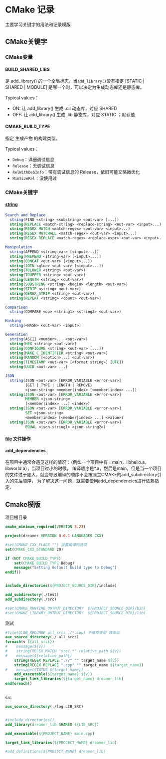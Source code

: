 # CMake 记录

主要学习关键字的用法和记录模版


## CMake关键字

### CMake变量

#### BUILD_SHARED_LIBS
是 add_library() 的一个全局标志，当`add_library()`没有指定 [STATIC | SHARED | MODULE] 是哪一个时，可以决定为生成动态库还是静态库。

Typical values：
- ON: 让 add_library() 生成 .dll 动态库，对应 SHARED
- OFF: 让 add_library() 生成 .lib 静态库，对应 STATIC ；默认值

#### CMAKE_BUILD_TYPE
指定 生成产物 的构建类型。

Typical values：
- `Debug`：详细调试信息
- `Release`：无调试信息
- `RelWithDebInfo`：带有调试信息的 Release，依旧可能又略微优化
- `MinSizeRel`：没使用过

### CMake关键字

#### [string](https://blog.csdn.net/m0_57845572/article/details/118520561)
```cmake
Search and Replace
  string(FIND <string> <substring> <out-var> [...])
  string(REPLACE <match-string> <replace-string> <out-var> <input>...)
  string(REGEX MATCH <match-regex> <out-var> <input>...)
  string(REGEX MATCHALL <match-regex> <out-var> <input>...)
  string(REGEX REPLACE <match-regex> <replace-expr> <out-var> <input>...)

Manipulation
  string(APPEND <string-var> [<input>...])
  string(PREPEND <string-var> [<input>...])
  string(CONCAT <out-var> [<input>...])
  string(JOIN <glue> <out-var> [<input>...])
  string(TOLOWER <string> <out-var>)
  string(TOUPPER <string> <out-var>)
  string(LENGTH <string> <out-var>)
  string(SUBSTRING <string> <begin> <length> <out-var>)
  string(STRIP <string> <out-var>)
  string(GENEX_STRIP <string> <out-var>)
  string(REPEAT <string> <count> <out-var>)

Comparison
  string(COMPARE <op> <string1> <string2> <out-var>)

Hashing
  string(<HASH> <out-var> <input>)

Generation
  string(ASCII <number>... <out-var>)
  string(HEX <string> <out-var>)
  string(CONFIGURE <string> <out-var> [...])
  string(MAKE_C_IDENTIFIER <string> <out-var>)
  string(RANDOM [<option>...] <out-var>)
  string(TIMESTAMP <out-var> [<format string>] [UTC])
  string(UUID <out-var> ...)

JSON
  string(JSON <out-var> [ERROR_VARIABLE <error-var>]
         {GET | TYPE | LENGTH | REMOVE}
         <json-string> <member|index> [<member|index> ...])
  string(JSON <out-var> [ERROR_VARIABLE <error-var>]
         MEMBER <json-string>
         [<member|index> ...] <index>)
  string(JSON <out-var> [ERROR_VARIABLE <error-var>]
         SET <json-string>
         <member|index> [<member|index> ...] <value>)
  string(JSON <out-var> [ERROR_VARIABLE <error-var>]
         EQUAL <json-string1> <json-string2>)

```

#### [file](https://juejin.cn/post/6844903634170298382) 文件操作

#### add_dependencies
在项目中通常会遇见这样的情况：（例如一个项目中有：main，libhello.a， libworld.a），当项目过小的时候，
编译顺序是*.a，然后是main，但是当一个项目的文件过于庞大，就会导致编译的顺序不会按照主CMAKE的add_subdirectory引入的先后顺序，
为了解决这一问题，就需要使用add_dependencies进行依赖指定。

## Cmake模版

项目根目录
```cmake
cmake_minimum_required(VERSION 3.23)

project(dreamer VERSION 0.0.1 LANGUAGES CXX)

#set(CMAKE_CXX_FLAGS "") 设置编译的选项
set(CMAKE_CXX_STANDARD 20)

if (NOT CMAKE_BUILD_TYPE)
    set(CMAKE_BUILD_TYPE Debug)
    message("Setting default build type to Debug")
endif()


include_directories(${PROJECT_SOURCE_DIR}/include)

add_subdirectory(./test)
add_subdirectory(./src)

#set(CMAKE_RUNTIME_OUTPUT_DIRECTORY  ${PROJECT_SOURCE_DIR}/bin)
#set(CMAKE_LIBRARY_OUTPUT_DIRECTORY  ${PROJECT_SOURCE_DIR}/lib)
```

测试
```cmake
#file(GLOB_RECURSE all_srcs ./*.cpp) 不推荐使用 效率低
aux_source_directory(./ all_srcs)
foreach(v ${all_srcs})
#    message(${v})
#    string(REGEX MATCH "src/.*" relative_path ${v})
#    message(${relative_path})
    string(REGEX REPLACE ".//" "" target_name ${v})
    string(REGEX REPLACE ".cpp" "" target_name ${target_name})
#    message(STATUS ${target_name})
    add_executable(${target_name} ${v})
    target_link_libraries(${target_name} dreamer_lib)
endforeach()



```

src
```cmake
aux_source_directory(./log LIB_SRC)


#include_directories()
add_library(dreamer_lib SHARED ${LIB_SRC})

add_executable(${PROJECT_NAME} main.cpp)

target_link_libraries(${PROJECT_NAME} dreamer_lib)

#add_definitions(${PROJECT_NAME} dreamer_lib)
```